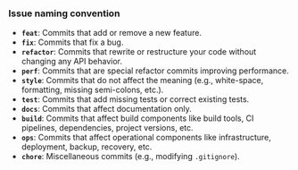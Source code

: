 ### Issue naming convention
- **`feat`**: Commits that add or remove a new feature.
- **`fix`**: Commits that fix a bug.
- **`refactor`**: Commits that rewrite or restructure your code without changing any API behavior.
- **`perf`**: Commits that are special refactor commits improving performance.
- **`style`**: Commits that do not affect the meaning (e.g., white-space, formatting, missing semi-colons, etc.).
- **`test`**: Commits that add missing tests or correct existing tests.
- **`docs`**: Commits that affect documentation only.
- **`build`**: Commits that affect build components like build tools, CI pipelines, dependencies, project versions, etc.
- **`ops`**: Commits that affect operational components like infrastructure, deployment, backup, recovery, etc.
- **`chore`**: Miscellaneous commits (e.g., modifying `.gitignore`).
